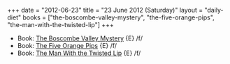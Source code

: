 +++
date = "2012-06-23"
title = "23 June 2012 (Saturday)"
layout = "daily-diet"
books = ["the-boscombe-valley-mystery", "the-five-orange-pips", "the-man-with-the-twisted-lip"]
+++

<ul>
<li class="entry Book">Book: <a href="/books/the-boscombe-valley-mystery">The Boscombe Valley Mystery</a> {E} /f/</li>
<li class="entry Book">Book: <a href="/books/the-five-orange-pips">The Five Orange Pips</a> {E} /f/</li>
<li class="entry Book">Book: <a href="/books/the-man-with-the-twisted-lip">The Man With the Twisted Lip</a> {E} /f/</li>
</ul>